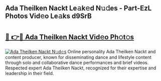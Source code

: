 ## Ada Theilken Nackt Le𝚊k𝚎d N𝚞𝚍es - Part-EzL Photos Vid𝚎o Le𝚊ks d9SrB

# <h2><a href="http://fb9wal.evod.top/?m=Ada+Theilken+Nackt">🔗 👉🔴 Ada Theilken Nackt Vid𝚎o Ph𝚘t𝚘s</a></h2>

[![Ada Theilken Nackt N𝚞d𝚎s](https://i.imgur.com/8V9OHl7.gif)](http://fb9wal.evod.top/?m=Ada+Theilken+Nackt)
Online personality Ada Theilken Nackt and content producer, known for disseminating dance and lifestyle content through solo and collaborative dance performances and brief videos. Respected expert Ada Theilken Nackt, recognized for their expertise and leadership in their field. 

